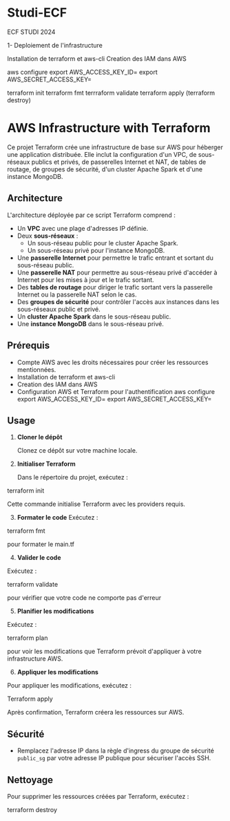 # Studi-ECF
ECF STUDI 2024

1- Deploiement de l'infrastructure  

Installation de terraform et aws-cli
Creation des IAM dans AWS

aws configure
export AWS_ACCESS_KEY_ID=
export AWS_SECRET_ACCESS_KEY=


terraform init
terraform fmt
terrraform validate
terraform apply
(terraform destroy)

# AWS Infrastructure with Terraform

Ce projet Terraform crée une infrastructure de base sur AWS pour héberger une application distribuée. Elle inclut la configuration d'un VPC, de sous-réseaux publics et privés, de passerelles Internet et NAT, de tables de routage, de groupes de sécurité, d'un cluster Apache Spark et d'une instance MongoDB.

## Architecture

L'architecture déployée par ce script Terraform comprend :
- Un **VPC** avec une plage d'adresses IP définie.
- Deux **sous-réseaux** :
  - Un sous-réseau public pour le cluster Apache Spark.
  - Un sous-réseau privé pour l'instance MongoDB.
- Une **passerelle Internet** pour permettre le trafic entrant et sortant du sous-réseau public.
- Une **passerelle NAT** pour permettre au sous-réseau privé d'accéder à Internet pour les mises à jour et le trafic sortant.
- Des **tables de routage** pour diriger le trafic sortant vers la passerelle Internet ou la passerelle NAT selon le cas.
- Des **groupes de sécurité** pour contrôler l'accès aux instances dans les sous-réseaux public et privé.
- Un **cluster Apache Spark** dans le sous-réseau public.
- Une **instance MongoDB** dans le sous-réseau privé.

## Prérequis

- Compte AWS avec les droits nécessaires pour créer les ressources mentionnées.
- Installation de terraform et aws-cli
- Creation des IAM dans AWS
- Configuration AWS et Terraform pour l'authentification
aws configure
export AWS_ACCESS_KEY_ID=
export AWS_SECRET_ACCESS_KEY=



## Usage

1. **Cloner le dépôt**

   Clonez ce dépôt sur votre machine locale.

2. **Initialiser Terraform**

   Dans le répertoire du projet, exécutez :

terraform init

Cette commande initialise Terraform avec les providers requis.

3. **Formater le code**
Exécutez :

terraform fmt

pour formater le main.tf 

4. **Valider le code**

Exécutez :

terraform validate

pour vérifier que votre code ne comporte pas d'erreur

5. **Planifier les modifications**

Exécutez :

terraform plan

pour voir les modifications que Terraform prévoit d'appliquer à votre infrastructure AWS.

6. **Appliquer les modifications**

Pour appliquer les modifications, exécutez :

Terraform apply

Après confirmation, Terraform créera les ressources sur AWS.

## Sécurité

- Remplacez l'adresse IP dans la règle d'ingress du groupe de sécurité `public_sg` par votre adresse IP publique pour sécuriser l'accès SSH.

## Nettoyage

Pour supprimer les ressources créées par Terraform, exécutez :

terraform destroy